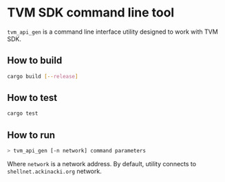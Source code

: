 # TVM SDK command line tool

`tvm_api_gen` is a command line interface utility designed to work with TVM SDK.

## How to build

```bash
cargo build [--release]
```

## How to test
```bash
cargo test
```

## How to run

```bash
> tvm_api_gen [-n network] command parameters
```
Where `network` is a network address. By default, utility connects to `shellnet.ackinacki.org` network.

